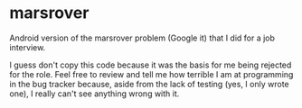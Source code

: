 # marsrover 

Android version of the marsrover problem (Google it) that I did for a job interview. 

I guess don't copy this code because it was the basis for me being rejected for the role. Feel free to review and tell me how terrible I am at programming in the bug tracker because, aside from the lack of testing (yes, I only wrote one), I really can't see anything wrong with it. 